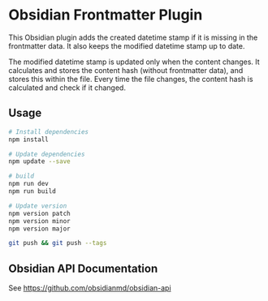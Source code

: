 # Obsidian Frontmatter Plugin

This Obsidian plugin adds the created datetime stamp if it is missing in the
frontmatter data. It also keeps the modified datetime stamp up to date.

The modified datetime stamp is updated only when the content changes. It
calculates and stores the content hash (without frontmatter data), and stores
this within the file. Every time the file changes, the content hash is calculated
and check if it changed.

## Usage

```bash
# Install dependencies
npm install

# Update dependencies
npm update --save

# build
npm run dev
npm run build

# Update version
npm version patch
npm version minor
npm version major

git push && git push --tags
```

## Obsidian API Documentation

See https://github.com/obsidianmd/obsidian-api
